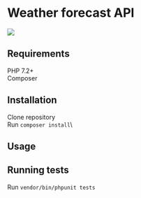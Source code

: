 # Weather forecast API

![](https://travis-ci.org/Sunsetboy/weather-forecast.svg?branch=master)

## Requirements
PHP 7.2+\
Composer

## Installation
Clone repository\
Run ```composer install```\

## Usage

## Running tests
Run ```vendor/bin/phpunit tests```

